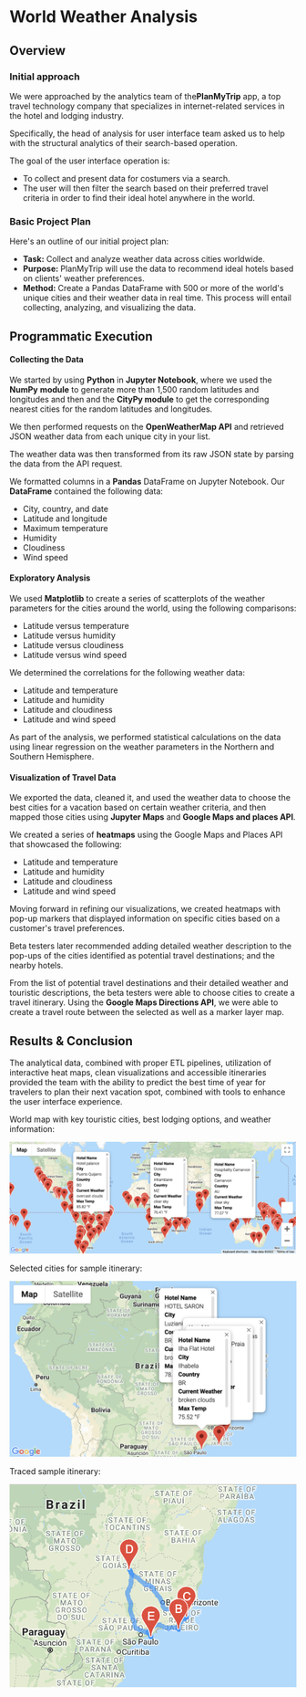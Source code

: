 # World Weather Analysis



## Overview

### Initial approach

We were approached by the analytics team of the**PlanMyTrip** app, a top travel technology company that specializes in internet-related services in the hotel and lodging industry. 

Specifically, the head of analysis for user interface team asked us to help with the structural analytics of their search-based operation.

The goal of the user interface operation is:

- To collect and present data for costumers via a search.
- The user will then filter the search based on their preferred travel criteria in order to find their ideal hotel anywhere in the world.

### Basic Project Plan

Here's an outline of our initial project plan:

- **Task:** Collect and analyze weather data across cities worldwide.
- **Purpose:** PlanMyTrip will use the data to recommend ideal hotels based on clients' weather preferences.
- **Method:** Create a Pandas DataFrame with 500 or more of the world's unique cities and their weather data in real time. This process will entail collecting, analyzing, and visualizing the data.



## Programmatic Execution

#### **Collecting the Data**

We started by using **Python** in **Jupyter Notebook**, where we used the **NumPy** **module** to generate more than 1,500 random latitudes and longitudes and then and the **CityPy module** to get the corresponding nearest cities for the random latitudes and longitudes. 

We then performed requests on the **OpenWeatherMap API** and retrieved JSON weather data from each unique city in your list.

The weather data was then transformed from its raw JSON state by parsing the data from the API request.

We formatted columns in a **Pandas** DataFrame on Jupyter Notebook. Our **DataFrame** contained the following data:

- City, country, and date
- Latitude and longitude
- Maximum temperature
- Humidity
- Cloudiness
- Wind speed

#### Exploratory Analysis

We used **Matplotlib** to create a series of scatterplots of the weather parameters for the cities around the world, using the following comparisons:

- Latitude versus temperature
- Latitude versus humidity
- Latitude versus cloudiness
- Latitude versus wind speed

We determined the correlations for the following weather data:

- Latitude and temperature
- Latitude and humidity
- Latitude and cloudiness
- Latitude and wind speed

As part of the analysis, we performed statistical calculations on the data using linear regression on the weather parameters in the Northern and Southern Hemisphere.

#### **Visualization of Travel Data**

We exported the data, cleaned it, and used the weather data to choose the best cities for a vacation based on certain weather criteria, and then mapped those cities using **Jupyter Maps** and **Google Maps and places API**.

We created a series of **heatmaps** using the Google Maps and Places API that showcased the following:

- Latitude and temperature
- Latitude and humidity
- Latitude and cloudiness
- Latitude and wind speed

Moving forward in refining our visualizations, we created heatmaps with pop-up markers that displayed information on specific cities based on a customer's travel preferences. 

Beta testers later recommended adding detailed weather description to the pop-ups of the cities identified as potential travel destinations; and the nearby hotels. 

From the list of potential travel destinations and their detailed weather and touristic descriptions, the beta testers were able to choose cities to create a travel itinerary. Using the **Google Maps Directions API**, we were able to create a travel route between the selected as well as a marker layer map.



## Results & Conclusion

The analytical data, combined with proper ETL pipelines, utilization of interactive heat maps, clean visualizations and accessible itineraries provided the team with the ability to predict the best time of year for travelers to plan their next vacation spot,  combined with tools to enhance the user interface experience.

World map with key touristic cities, best lodging options, and weather information:

![](Vacation_Search/WeatherPy_vacation_map.png)

Selected cities for sample itinerary:

![](Vacation_Itinerary/WeatherPy_travel_map_markers.png)

Traced sample itinerary:

![](Vacation_Itinerary/WeatherPy_travel_map.png)